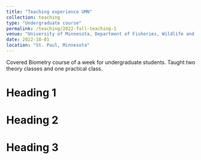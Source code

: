```yaml
---
title: "Teaching experience UMN"
collection: teaching
type: "Undergraduate course"
permalink: /teaching/2022-fall-teaching-1
venue: "University of Minnesota, Department of Fisheries, Wildlife and Conservation Biology"
date: 2022-10-01
location: "St. Paul, Minnesota"
---
```


Covered Biometry course of a week for undergraduate students. Taught two theory classes and one practical class. 

Heading 1
======

Heading 2
======

Heading 3
======